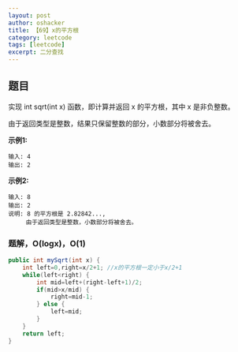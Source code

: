```yaml
---
layout: post 
author: oshacker
title: 【69】x的平方根
category: leetcode
tags: [leetcode]
excerpt: 二分查找
---
```



## 题目

实现 int sqrt(int x) 函数，即计算并返回 x 的平方根，其中 x 是非负整数。

由于返回类型是整数，结果只保留整数的部分，小数部分将被舍去。

**示例1:**
```
输入: 4
输出: 2
```

**示例2:**
```
输入: 8
输出: 2
说明: 8 的平方根是 2.82842..., 
     由于返回类型是整数，小数部分将被舍去。
```

### 题解，O(logx)，O(1)

```java
public int mySqrt(int x) {
    int left=0,right=x/2+1; //x的平方根一定小于x/2+1
    while(left<right) {
        int mid=left+(right-left+1)/2;
        if(mid>x/mid) {
            right=mid-1;
        } else {
            left=mid;
        }
    }
    return left;
}
```